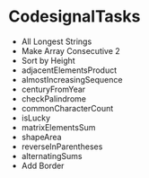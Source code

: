 # CodesignalTasks
* All Longest Strings  
* Make Array Consecutive 2  
* Sort by Height  
* adjacentElementsProduct  
* almostIncreasingSequence  
* centuryFromYear  
* checkPalindrome  
* commonCharacterCount  
* isLucky  
* matrixElementsSum  
* shapeArea  
* reverseInParentheses
* alternatingSums
* Add Border
